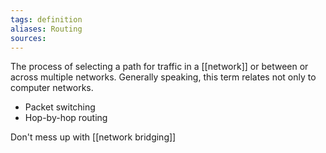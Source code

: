 ```yaml
---
tags: definition
aliases: Routing
sources: 
---
```


The process of selecting a path for traffic in a [[network]] or between or across multiple networks.
Generally speaking, this term relates not only to computer networks.

- Packet switching
- Hop-by-hop routing

Don't mess up with [[network bridging]]